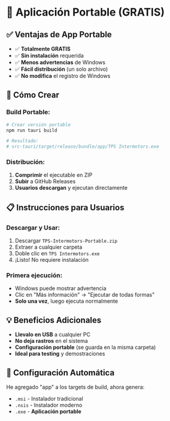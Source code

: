 # 📱 Aplicación Portable (GRATIS)

## ✅ Ventajas de App Portable

- ✅ **Totalmente GRATIS**
- ✅ **Sin instalación** requerida
- ✅ **Menos advertencias** de Windows
- ✅ **Fácil distribución** (un solo archivo)
- ✅ **No modifica** el registro de Windows

## 🚀 Cómo Crear

### Build Portable:
```bash
# Crear versión portable
npm run tauri build

# Resultado:
# src-tauri/target/release/bundle/app/TPS Intermotors.exe
```

### Distribución:
1. **Comprimir** el ejecutable en ZIP
2. **Subir** a GitHub Releases
3. **Usuarios descargan** y ejecutan directamente

## 📋 Instrucciones para Usuarios

### Descargar y Usar:
1. Descargar `TPS-Intermotors-Portable.zip`
2. Extraer a cualquier carpeta
3. Doble clic en `TPS Intermotors.exe`
4. ¡Listo! No requiere instalación

### Primera ejecución:
- Windows puede mostrar advertencia
- Clic en "Más información" → "Ejecutar de todas formas"
- **Solo una vez**, luego ejecuta normalmente

## 💡 Beneficios Adicionales

- **Llevalo en USB** a cualquier PC
- **No deja rastros** en el sistema
- **Configuración portable** (se guarda en la misma carpeta)
- **Ideal para testing** y demostraciones

## 🔧 Configuración Automática

He agregado "app" a los targets de build, ahora genera:
- `.msi` - Instalador tradicional
- `.nsis` - Instalador moderno
- `.exe` - **Aplicación portable**